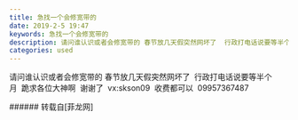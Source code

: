 ```yaml
---
title: 急找一个会修宽带的
date: 2019-2-5 19:47
keywords: 急找一个会修宽带的
description: 请问谁认识或者会修宽带的 春节放几天假突然网坏了  行政打电话说要等半个月  跪求各位大神啊  谢谢了  vx:skson09  收费都可以  09957367487
categories: used
---
```

<td class="t_f" id="postmessage_2924102">

请问谁认识或者会修宽带的 春节放几天假突然网坏了  行政打电话说要等半个月  跪求各位大神啊  谢谢了  vx:skson09  收费都可以  09957367487<br/>
</td>
###### 转载自[菲龙网]